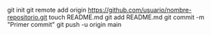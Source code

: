 git init
git remote add origin https://github.com/usuario/nombre-repositorio.git
touch README.md
git add README.md
git commit -m "Primer commit"
git push -u origin main
